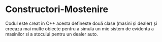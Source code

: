 # Constructori-Mostenire
Codul este creat in C++ acesta defineste două clase (masini și dealer) și creeaza mai multe obiecte pentru a simula un mic sistem de evidenta a masinilor si a stocului pentru un dealer auto.
